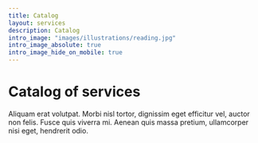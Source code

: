 ```yaml
---
title: Catalog
layout: services
description: Catalog
intro_image: "images/illustrations/reading.jpg"
intro_image_absolute: true
intro_image_hide_on_mobile: true
---
```


# Catalog of services

Aliquam erat volutpat. Morbi nisl tortor, dignissim eget efficitur vel, auctor non felis. Fusce quis viverra mi. Aenean quis massa pretium, ullamcorper nisi eget, hendrerit odio.
